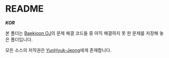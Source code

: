 # README

**_KOR_**

본 폴더는 [Baekjoon OJ](https://www.acmicpc.net/)의 문제 해결 코드들 중 아직 해결하지 못 한 문제를 저장해 놓은 폴더입니다.

모든 소스의 저작권은 [YunHyuk-Jeong](https://github.com/Yunhyuk-Jeong)에게 존재합니다.
